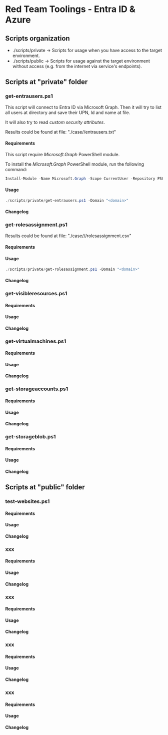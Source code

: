 # Red Team Toolings - Entra ID & Azure

## Scripts organization

- ./scripts/private -> Scripts for usage when you have access to the target environment.
- ./scripts/public -> Scripts for usage against the target environment without access (e.g. from the internet via service's endpoints).

## Scripts at "private" folder

### get-entrausers.ps1

This script will connect to Entra ID via Microsoft Graph. Then it will try to list all users at directory and save their UPN, Id and name at file.

It will also try to read *custom security attributes*.

Results could be found at file: "./case/<domain>/entrausers.txt"

#### Requirements

This script require *Microsoft.Graph* PowerShell module.

To install the *Microsoft.Graph* PowerShell module, run the following command:

```powershell
Install-Module -Name Microsoft.Graph -Scope CurrentUser -Repository PSGallery -Force
```

#### Usage

```powershell
./scripts/private/get-entrausers.ps1 -Domain "<domain>"
```

#### Changelog

### get-rolesassignment.ps1

Results could be found at file: "./case/<domain>/<account>/rolesassignment.csv"

#### Requirements

#### Usage

```powershell
./scripts/private/get-rolesassignment.ps1 -Domain "<domain>"
```

#### Changelog

### get-visibleresources.ps1

#### Requirements

#### Usage

#### Changelog

### get-virtualmachines.ps1

#### Requirements

#### Usage

#### Changelog

### get-storageaccounts.ps1

#### Requirements

#### Usage

#### Changelog

### get-storageblob.ps1

#### Requirements

#### Usage

#### Changelog

## Scripts at "public" folder

### test-websites.ps1

#### Requirements

#### Usage

#### Changelog

### xxx

#### Requirements

#### Usage

#### Changelog

### xxx

#### Requirements

#### Usage

#### Changelog

### xxx

#### Requirements

#### Usage

#### Changelog

### xxx

#### Requirements

#### Usage

#### Changelog
